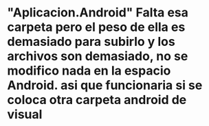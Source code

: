 # "Aplicacion.Android" Falta esa carpeta pero el peso de ella es demasiado para subirlo y los archivos son demasiado, no se modifico nada en la espacio Android. asi que funcionaria si se coloca otra carpeta android de visual

